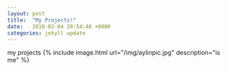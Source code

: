 ```yaml
---
layout: post
title:  "My Projects!"
date:   2018-02-04 20:54:46 +0000
categories: jekyll update
---
```


my projects
{% include image.html url="/img/aylinpic.jpg" description="is me" %}